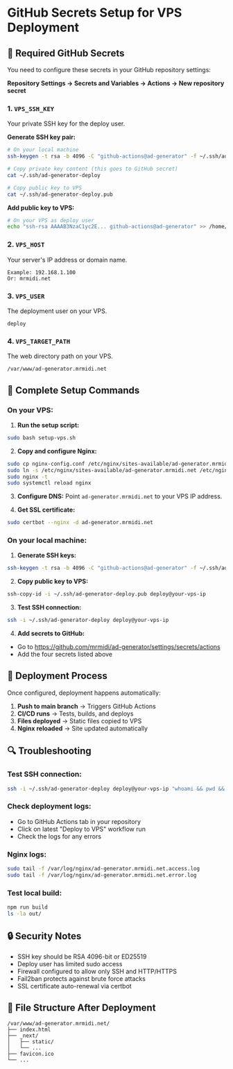 # GitHub Secrets Setup for VPS Deployment

## 🔑 Required GitHub Secrets

You need to configure these secrets in your GitHub repository settings:

**Repository Settings → Secrets and Variables → Actions → New repository secret**

### 1. `VPS_SSH_KEY`

Your private SSH key for the deploy user.

**Generate SSH key pair:**

```bash
# On your local machine
ssh-keygen -t rsa -b 4096 -C "github-actions@ad-generator" -f ~/.ssh/ad-generator-deploy

# Copy private key content (this goes to GitHub secret)
cat ~/.ssh/ad-generator-deploy

# Copy public key to VPS
cat ~/.ssh/ad-generator-deploy.pub
```

**Add public key to VPS:**

```bash
# On your VPS as deploy user
echo "ssh-rsa AAAAB3NzaC1yc2E... github-actions@ad-generator" >> /home/deploy/.ssh/authorized_keys
```

### 2. `VPS_HOST`

Your server's IP address or domain name.

```
Example: 192.168.1.100
Or: mrmidi.net
```

### 3. `VPS_USER`

The deployment user on your VPS.

```
deploy
```

### 4. `VPS_TARGET_PATH`

The web directory path on your VPS.

```
/var/www/ad-generator.mrmidi.net
```

## 🔧 Complete Setup Commands

### On your VPS:

1. **Run the setup script:**

```bash
sudo bash setup-vps.sh
```

2. **Copy and configure Nginx:**

```bash
sudo cp nginx-config.conf /etc/nginx/sites-available/ad-generator.mrmidi.net
sudo ln -s /etc/nginx/sites-available/ad-generator.mrmidi.net /etc/nginx/sites-enabled/
sudo nginx -t
sudo systemctl reload nginx
```

3. **Configure DNS:**
   Point `ad-generator.mrmidi.net` to your VPS IP address.

4. **Get SSL certificate:**

```bash
sudo certbot --nginx -d ad-generator.mrmidi.net
```

### On your local machine:

1. **Generate SSH keys:**

```bash
ssh-keygen -t rsa -b 4096 -C "github-actions@ad-generator" -f ~/.ssh/ad-generator-deploy
```

2. **Copy public key to VPS:**

```bash
ssh-copy-id -i ~/.ssh/ad-generator-deploy.pub deploy@your-vps-ip
```

3. **Test SSH connection:**

```bash
ssh -i ~/.ssh/ad-generator-deploy deploy@your-vps-ip
```

4. **Add secrets to GitHub:**

- Go to https://github.com/mrmidi/ad-generator/settings/secrets/actions
- Add the four secrets listed above

## 🚀 Deployment Process

Once configured, deployment happens automatically:

1. **Push to main branch** → Triggers GitHub Actions
2. **CI/CD runs** → Tests, builds, and deploys
3. **Files deployed** → Static files copied to VPS
4. **Nginx reloaded** → Site updated automatically

## 🔍 Troubleshooting

### Test SSH connection:

```bash
ssh -i ~/.ssh/ad-generator-deploy deploy@your-vps-ip "whoami && pwd && ls -la /var/www/ad-generator.mrmidi.net"
```

### Check deployment logs:

- Go to GitHub Actions tab in your repository
- Click on latest "Deploy to VPS" workflow run
- Check the logs for any errors

### Nginx logs:

```bash
sudo tail -f /var/log/nginx/ad-generator.mrmidi.net.access.log
sudo tail -f /var/log/nginx/ad-generator.mrmidi.net.error.log
```

### Test local build:

```bash
npm run build
ls -la out/
```

## 🔒 Security Notes

- SSH key should be RSA 4096-bit or ED25519
- Deploy user has limited sudo access
- Firewall configured to allow only SSH and HTTP/HTTPS
- Fail2ban protects against brute force attacks
- SSL certificate auto-renewal via certbot

## 📁 File Structure After Deployment

```
/var/www/ad-generator.mrmidi.net/
├── index.html
├── _next/
│   ├── static/
│   └── ...
├── favicon.ico
└── ...
```
